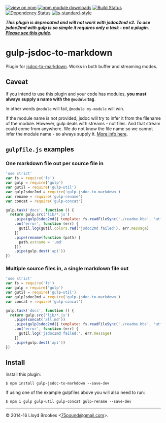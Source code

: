 [![view on npm](http://img.shields.io/npm/v/gulp-jsdoc-to-markdown.svg)](https://www.npmjs.org/package/gulp-jsdoc-to-markdown)
[![npm module downloads](http://img.shields.io/npm/dt/gulp-jsdoc-to-markdown.svg)](https://www.npmjs.org/package/gulp-jsdoc-to-markdown)
[![Build Status](https://travis-ci.org/jsdoc2md/gulp-jsdoc-to-markdown.svg?branch=master)](https://travis-ci.org/jsdoc2md/gulp-jsdoc-to-markdown)
[![Dependency Status](https://david-dm.org/jsdoc2md/gulp-jsdoc-to-markdown.svg)](https://david-dm.org/jsdoc2md/gulp-jsdoc-to-markdown)
[![js-standard-style](https://img.shields.io/badge/code%20style-standard-brightgreen.svg)](https://github.com/feross/standard)

***This plugin is deprecated and will not work with jsdoc2md v2. To use jsdoc2md with gulp is so simple it requires only a task - not a plugin. [Please see this guide](https://github.com/jsdoc2md/jsdoc-to-markdown/wiki/How-to-use-with-gulp).***

# gulp-jsdoc-to-markdown
Plugin for [jsdoc-to-markdown](https://github.com/jsdoc2md/jsdoc-to-markdown). Works in both buffer and streaming modes.

## Caveat
If you intend to use this plugin and your code has modules, **you must always supply a name with the `@module` tag**.

In other words `@module` will fail, `@module my-module` will win.

If the module name is not provided, jsdoc will try to infer it from the filename of the module. However, gulp deals with streams - not files. And that stream could come from anywhere. We do not know the file name so we cannot infer the module name - so always supply it. [More info here](http://usejsdoc.org/tags-module.html).

## `gulpfile.js` examples

### One markdown file out per source file in
```js
'use strict'
var fs = require('fs')
var gulp = require('gulp')
var gutil = require('gulp-util')
var gulpJsdoc2md = require('gulp-jsdoc-to-markdown')
var rename = require('gulp-rename')
var concat = require('gulp-concat')

gulp.task('docs', function () {
  return gulp.src('lib/*.js')
    .pipe(gulpJsdoc2md({ template: fs.readFileSync('./readme.hbs', 'utf8') }))
    .on('error', function (err) {
      gutil.log(gutil.colors.red('jsdoc2md failed'), err.message)
    })
    .pipe(rename(function (path) {
      path.extname = '.md'
    }))
    .pipe(gulp.dest('api'))
})
```

### Multiple source files in, a single markdown file out
```js
'use strict'
var fs = require('fs')
var gulp = require('gulp')
var gutil = require('gulp-util')
var gulpJsdoc2md = require('gulp-jsdoc-to-markdown')
var concat = require('gulp-concat')

gulp.task('docs', function () {
  return gulp.src('lib/*.js')
    .pipe(concat('all.md'))
    .pipe(gulpJsdoc2md({ template: fs.readFileSync('./readme.hbs', 'utf8') }))
    .on('error', function (err) {
      gutil.log('jsdoc2md failed:', err.message)
    })
    .pipe(gulp.dest('api'))
})
```

## Install
Install this plugin:
```
$ npm install gulp-jsdoc-to-markdown --save-dev
```
If using one of the example gulpfiles above you will also need to run:
```
$ npm i gulp gulp-util gulp-concat gulp-rename --save-dev
```

* * *

&copy; 2014-16 Lloyd Brookes \<75pound@gmail.com\>.
